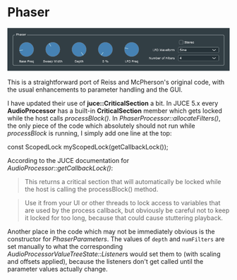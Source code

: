 # Phaser
![](Phaser.png)

This is a straightforward port of Reiss and McPherson's original code, with the usual enhancements to parameter handling and the GUI.

I have updated their use of **juce::CriticalSection** a bit. In JUCE 5.x every **AudioProcessor** has a built-in **CriticalSection** member which gets locked while the host calls *processBlock()*. In *PhaserProcessor::allocateFilters()*, the only piece of the code which absolutely should not run while *processBlock* is running, I simply add one line at the top:

  const ScopedLock myScopedLock(getCallbackLock());

According to the JUCE documentation for *AudioProcessor::getCallbackLock()*:

> This returns a critical section that will automatically be locked while the host is calling the processBlock() method.

> Use it from your UI or other threads to lock access to variables that are used by the process callback, but obviously be careful not to keep it locked for too long, because that could cause stuttering playback.

Another place in the code which may not be immediately obvious is the constructor for *PhaserParameters*. The values of `depth` and `numFilters` are set manually to what the corresponding *AudioProcessorValueTreeState::Listener*s would set them to (with scaling and offsets applied), because the listeners don't get called until the parameter values actually change.

